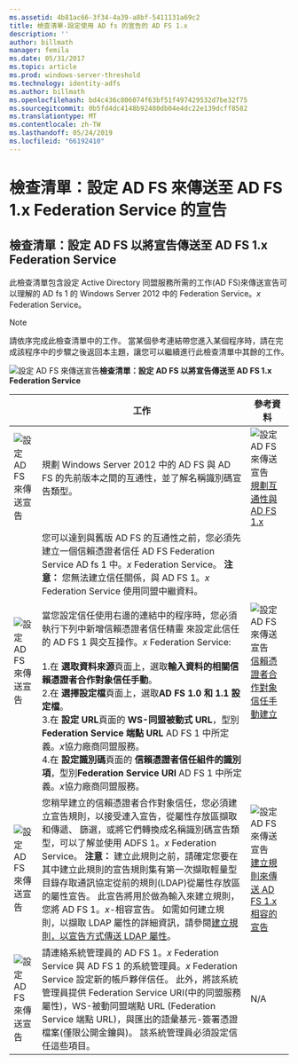 ```yaml
---
ms.assetid: 4b81ac66-3f34-4a39-a8bf-5411131a69c2
title: 檢查清單-設定使用 AD fs 的宣告的 AD FS 1.x
description: ''
author: billmath
manager: femila
ms.date: 05/31/2017
ms.topic: article
ms.prod: windows-server-threshold
ms.technology: identity-adfs
ms.author: billmath
ms.openlocfilehash: bd4c436c806074f63bf51f497429532d7be32f75
ms.sourcegitcommit: 0b5fd4dc4148b92480db04e4dc22e139dcff8582
ms.translationtype: MT
ms.contentlocale: zh-TW
ms.lasthandoff: 05/24/2019
ms.locfileid: "66192410"
---
```

# <a name="checklist-configuring-ad-fs-to-send-claims-to-an-ad-fs-1x-federation-service"></a>檢查清單：設定 AD FS 來傳送至 AD FS 1.x Federation Service 的宣告

  
## <a name="checklist-configuring-ad-fs-to-send-claims-to-an-adfs1x-federation-service"></a>檢查清單：設定 AD FS 以將宣告傳送至 AD FS 1.x Federation Service  
此檢查清單包含設定 Active Directory 同盟服務所需的工作\(AD FS\)來傳送宣告可以理解的 AD fs 1 的 Windows Server 2012 中的 Federation Service。*x* Federation Service。  
  
> [!NOTE]  
> 請依序完成此檢查清單中的工作。 當某個參考連結帶您進入某個程序時，請在完成該程序中的步驟之後返回本主題，讓您可以繼續進行此檢查清單中其餘的工作。  
  
![設定 AD FS 來傳送宣告](media/2b05dce3-938f-4168-9b8f-1f4398cbdb9b.gif)**檢查清單：設定 AD FS 以將宣告傳送至 AD FS 1.x Federation Service**  
  
||工作|參考資料|  
|-|--------|-------------|  
|![設定 AD FS 來傳送宣告](media/icon_checkboxo.gif)|規劃 Windows Server 2012 中的 AD FS 與 AD FS 的先前版本之間的互通性，並了解名稱識別碼宣告類型。|![設定 AD FS 來傳送宣告](media/faa393df-4856-4431-9eda-4f4e5be72a90.gif)[規劃互通性與 AD FS 1.x](https://technet.microsoft.com/library/ff678040.aspx)|  
|![設定 AD FS 來傳送宣告](media/icon_checkboxo.gif)|您可以達到與舊版 AD FS 的互通性之前，您必須先建立一個信賴憑證者信任 AD FS Federation Service AD fs 1 中。*x* Federation Service。 **注意：** 您無法建立信任關係，與 AD FS 1。*x* Federation Service 使用同盟中繼資料。<br /><br />當您設定信任使用右邊的連結中的程序時，您必須執行下列中新增信賴憑證者信任精靈 來設定此信任的 AD FS 1 與交互操作。*x* Federation Service:<br /><br />1.在 **選取資料來源**頁面上，選取**輸入資料的相關信賴憑證者合作對象信任手動**。<br />2.在 **選擇設定檔**頁面上，選取**AD FS 1.0 和 1.1 設定檔**。<br />3.在 **設定 URL**頁面的  **WS\-同盟被動式 URL**，型別**Federation Service 端點 URL** AD FS 1 中所定義。*x*協力廠商同盟服務。<br />4.在 **設定識別碼**頁面的 **信賴憑證者信任組件的識別項**，型別**Federation Service URI** AD FS 1 中所定義。*x*協力廠商同盟服務。|![設定 AD FS 來傳送宣告](media/faa393df-4856-4431-9eda-4f4e5be72a90.gif)[信賴憑證者合作對象信任手動建立](../../ad-fs/operations/Create-a-Relying-Party-Trust.md)|  
|![設定 AD FS 來傳送宣告](media/icon_checkboxo.gif)|您稍早建立的信賴憑證者合作對象信任，您必須建立宣告規則，以接受連入宣告，從屬性存放區擷取和傳遞、 篩選，或將它們轉換成名稱識別碼宣告類型，可以了解並使用 ADFS 1。*x* Federation Service。 **注意：** 建立此規則之前，請確定您要在其中建立此規則的宣告規則集有第一次擷取輕量型目錄存取通訊協定從前的規則\(LDAP\)從屬性存放區的屬性宣告。 此宣告將用於做為輸入來建立規則，您將 AD FS 1。*x*\-相容宣告。 如需如何建立規則，以擷取 LDAP 屬性的詳細資訊，請參閱[建立規則，以宣告方式傳送 LDAP 屬性](../../ad-fs/operations/Create-a-Rule-to-Send-LDAP-Attributes-as-Claims.md)。|![設定 AD FS 來傳送宣告](media/faa393df-4856-4431-9eda-4f4e5be72a90.gif)[建立規則來傳送 AD FS 1.x 相容的宣告](../../ad-fs/operations/Create-a-Rule-to-Send-an-AD-FS-1x-Compatible-Claim.md)|  
|![設定 AD FS 來傳送宣告](media/icon_checkboxo.gif)|請連絡系統管理員的 AD FS 1。*x* Federation Service 與 AD FS 1 的系統管理員。*x* Federation Service 設定新的帳戶夥伴信任。 此外，將該系統管理員提供 Federation Service URI\(中的同盟服務屬性\)，WS\-被動同盟端點 URL \(Federation Service 端點 URL\)，與匯出的語彙基元\-簽署憑證檔案\(僅限公開金鑰與\)。 該系統管理員必須設定信任這些項目。|N\/A|  
  

